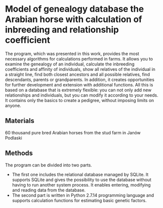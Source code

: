 # Model of genealogy database the Arabian horse with calculation of inbreeding and relationship coefficient

The program, which was presented in this work, provides the most necessary algorithms for calculations performed in farms. It allows you to examine the genealogy of an
individual, calculate the inbreeding coefficients and affinity of individuals, show all relatives of the individual in a straight line, find both closest ancestors and all possible relatives,
find descendants, parents or grandparents. In addition, it creates opportunities for further development and extension with additional functions. All this is based on a database that
is extremely flexible: you can not only add new relationships and individuals, but you can modify it according to your needs. It contains only the basics to create a pedigree, without
imposing limits on anyone.

## Materials
60 thousand pure bred Arabian horses from the stud farm in Janów Podlaski

## Methods

The program can be divided into two parts. 
* The first one includes the relational database managed by SQLite. It supports SQLite and gives the possibility to use the database without having to run another system process. It enables entering, modifying and reading data from the database. 
* The second part is written in Python 2.7.14 programming language and supports calculation functions for estimating basic genetic factors.
